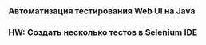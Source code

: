 ### Автоматизация тестирования Web UI на Java
### HW: Создать несколько тестов в [Selenium IDE](https://github.com/Mybono/java_auto_test/blob/master/lesson_1.side)